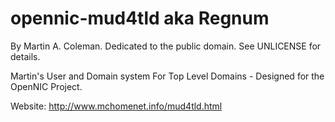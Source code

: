 opennic-mud4tld aka Regnum
==========================
By Martin A. Coleman. Dedicated to the public domain. See UNLICENSE for details.

Martin's User and Domain system For Top Level Domains - Designed for the OpenNIC Project.

Website: http://www.mchomenet.info/mud4tld.html
